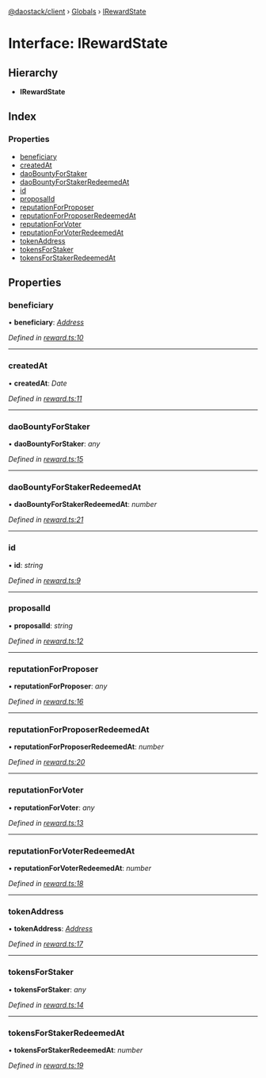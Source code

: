 [@daostack/client](../README.md) › [Globals](../globals.md) › [IRewardState](irewardstate.md)

# Interface: IRewardState

## Hierarchy

* **IRewardState**

## Index

### Properties

* [beneficiary](irewardstate.md#beneficiary)
* [createdAt](irewardstate.md#createdat)
* [daoBountyForStaker](irewardstate.md#daobountyforstaker)
* [daoBountyForStakerRedeemedAt](irewardstate.md#daobountyforstakerredeemedat)
* [id](irewardstate.md#id)
* [proposalId](irewardstate.md#proposalid)
* [reputationForProposer](irewardstate.md#reputationforproposer)
* [reputationForProposerRedeemedAt](irewardstate.md#reputationforproposerredeemedat)
* [reputationForVoter](irewardstate.md#reputationforvoter)
* [reputationForVoterRedeemedAt](irewardstate.md#reputationforvoterredeemedat)
* [tokenAddress](irewardstate.md#tokenaddress)
* [tokensForStaker](irewardstate.md#tokensforstaker)
* [tokensForStakerRedeemedAt](irewardstate.md#tokensforstakerredeemedat)

## Properties

###  beneficiary

• **beneficiary**: *[Address](../globals.md#address)*

*Defined in [reward.ts:10](https://github.com/daostack/client/blob/a73e635/src/reward.ts#L10)*

___

###  createdAt

• **createdAt**: *Date*

*Defined in [reward.ts:11](https://github.com/daostack/client/blob/a73e635/src/reward.ts#L11)*

___

###  daoBountyForStaker

• **daoBountyForStaker**: *any*

*Defined in [reward.ts:15](https://github.com/daostack/client/blob/a73e635/src/reward.ts#L15)*

___

###  daoBountyForStakerRedeemedAt

• **daoBountyForStakerRedeemedAt**: *number*

*Defined in [reward.ts:21](https://github.com/daostack/client/blob/a73e635/src/reward.ts#L21)*

___

###  id

• **id**: *string*

*Defined in [reward.ts:9](https://github.com/daostack/client/blob/a73e635/src/reward.ts#L9)*

___

###  proposalId

• **proposalId**: *string*

*Defined in [reward.ts:12](https://github.com/daostack/client/blob/a73e635/src/reward.ts#L12)*

___

###  reputationForProposer

• **reputationForProposer**: *any*

*Defined in [reward.ts:16](https://github.com/daostack/client/blob/a73e635/src/reward.ts#L16)*

___

###  reputationForProposerRedeemedAt

• **reputationForProposerRedeemedAt**: *number*

*Defined in [reward.ts:20](https://github.com/daostack/client/blob/a73e635/src/reward.ts#L20)*

___

###  reputationForVoter

• **reputationForVoter**: *any*

*Defined in [reward.ts:13](https://github.com/daostack/client/blob/a73e635/src/reward.ts#L13)*

___

###  reputationForVoterRedeemedAt

• **reputationForVoterRedeemedAt**: *number*

*Defined in [reward.ts:18](https://github.com/daostack/client/blob/a73e635/src/reward.ts#L18)*

___

###  tokenAddress

• **tokenAddress**: *[Address](../globals.md#address)*

*Defined in [reward.ts:17](https://github.com/daostack/client/blob/a73e635/src/reward.ts#L17)*

___

###  tokensForStaker

• **tokensForStaker**: *any*

*Defined in [reward.ts:14](https://github.com/daostack/client/blob/a73e635/src/reward.ts#L14)*

___

###  tokensForStakerRedeemedAt

• **tokensForStakerRedeemedAt**: *number*

*Defined in [reward.ts:19](https://github.com/daostack/client/blob/a73e635/src/reward.ts#L19)*
